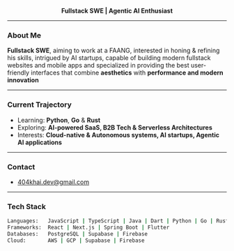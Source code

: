 <!-- Futuristic GitHub README -->
<p align="center">
  <b>Fullstack SWE | Agentic AI Enthusiast</b>
</p>

---

### About Me  
**Fullstack SWE**, aiming to work at a FAANG, interested in honing & refining his skills, intrigued by AI startups, capable of building modern fullstack websites and mobile apps and specialized in providing the best user-friendly interfaces that combine **aesthetics** with **performance and modern innovation**

---

### Current Trajectory  
- Learning: **Python**, **Go** & **Rust**  
- Exploring: **AI-powered SaaS, B2B Tech & Serverless Architectures**  
- Interests: **Cloud-native & Autonomous systems, AI startups, Agentic AI applications**  

---

### Contact  
- 404khai.dev@gmail.com

---

### Tech Stack  
```bash
Languages:   JavaScript | TypeScript | Java | Dart | Python | Go | Rust
Frameworks:  React | Next.js | Spring Boot | Flutter  
Databases:   PostgreSQL | Supabase | Firebase  
Cloud:       AWS | GCP | Supabase | Firebase
 

